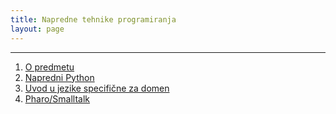 ```yaml
---
title: Napredne tehnike programiranja
layout: page
---
```


---


1. [O predmetu](ntp/upoznavanje.html)
1. [Napredni Python](ntp/napredni-python/)
1. [Uvod u jezike specifične za domen](ntp/jsd_uvod.html)
1. [Pharo/Smalltalk](tech/pharo.html)
